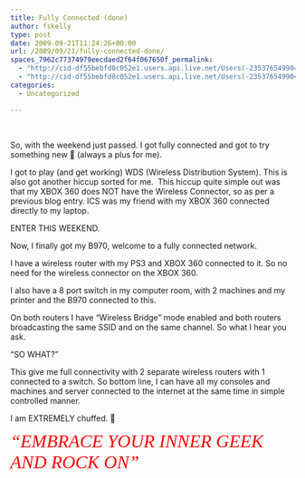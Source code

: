 ```yaml
---
title: Fully Connected (done)
author: fskelly
type: post
date: 2009-09-21T11:24:26+00:00
url: /2009/09/21/fully-connected-done/
spaces_7962c77374979eecdaed2f64f067650f_permalink:
  - "http://cid-df55bebfd8c052e1.users.api.live.net/Users(-2353765499046702367)/Blogs('DF55BEBFD8C052E1!116')/Entries('DF55BEBFD8C052E1!2368')?authkey=22Fzl6To93U%24"
  - "http://cid-df55bebfd8c052e1.users.api.live.net/Users(-2353765499046702367)/Blogs('DF55BEBFD8C052E1!116')/Entries('DF55BEBFD8C052E1!2368')?authkey=22Fzl6To93U%24"
categories:
  - Uncategorized

---
```

<div id="msgcns!DF55BEBFD8C052E1!2368" class="bvMsg">
  <p>
     
  </p>
  
  <p>
    So, with the weekend just passed. I got fully connected and got to try something new 🙂 (always a plus for me).
  </p>
  
  <p>
    I got to play (and get working) WDS (Wireless Distribution System). This is also got another hiccup sorted for me.  This hiccup quite simple out was that my XBOX 360 does NOT have the Wireless Connector, so as per a previous blog entry. ICS was my friend with my XBOX 360 connected directly to my laptop.
  </p>
  
  <p>
    ENTER THIS WEEKEND.
  </p>
  
  <p>
    Now, I finally got my B970, welcome to a fully connected network.
  </p>
  
  <p>
    I have a wireless router with my PS3 and XBOX 360 connected to it. So no need for the wireless connector on the XBOX 360.
  </p>
  
  <p>
    I also have a 8 port switch in my computer room, with 2 machines and my printer and the B970 connected to this.
  </p>
  
  <p>
    On both routers I have “Wireless Bridge” mode enabled and both routers broadcasting the same SSID and on the same channel. So what I hear you ask.
  </p>
  
  <p>
    “SO WHAT?”
  </p>
  
  <p>
    This give me full connectivity with 2 separate wireless routers with 1 connected to a switch. So bottom line, I can have all my consoles and machines and server connected to the internet at the same time in simple controlled manner.
  </p>
  
  <p>
    I am EXTREMELY chuffed. 🙂
  </p>
  
  <p>
    <font color="#ff0000" size="6" face="Broadway"><em>“EMBRACE YOUR INNER GEEK AND ROCK ON”</em></font>
  </p></p>
</div>